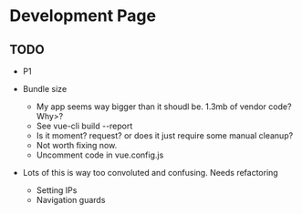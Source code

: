 # Development Page

## TODO
* P1


* Bundle size
    * My app seems way bigger than it shoudl be. 1.3mb of vendor code? Why>?
    * See vue-cli build --report
    * Is it moment? request? or does it just require some manual cleanup? 
    * Not worth fixing now.
    * Uncomment code in vue.config.js

* Lots of this is way too convoluted and confusing. Needs refactoring
    * Setting IPs
    * Navigation guards
 
